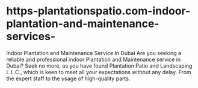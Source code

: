 # https-plantationspatio.com-indoor-plantation-and-maintenance-services-
Indoor Plantation and Maintenance Service In Dubai Are you seeking a reliable and professional indoor Plantation and Maintenance service in Dubai? Seek no more, as you have found Plantation Patio and Landscaping L.L.C., which is keen to meet all your expectations without any delay. From the expert staff to the usage of high-quality parts.
